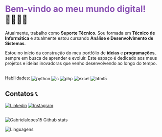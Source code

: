 <h1><span style="color: #8c54b4;">Bem-vindo ao meu mundo digital!</span> 👩🏻‍💻✨</h1>

Atualmente, trabalho como **Suporte Técnico**. Sou formada em **Técnico de Informática** e atualmente estou cursando **Análise e Desenvolvimento de Sistemas**.

Estou no início da construção do meu portfólio de **ideias** e **programações**, sempre em busca de aprender e evoluir. Este espaço é dedicado aos meus projetos e ideias inovadoras que venho desenvolvendo ao longo do tempo.

<div style="display: inline_block"><br/>
Habilidades:
<img align="center" alt="python" src="https://img.shields.io/badge/Python-14354C?style=for-the-badge&logo=python&logoColor=white">
<img align="center" alt="c" src="https://img.shields.io/badge/C-00599C?style=for-the-badge&logo=c&logoColor=white">
<img align="center" alt="php" src="https://img.shields.io/badge/PHP-777BB4?style=for-the-badge&logo=php&logoColor=white">
<img align="center" alt="excel" src="https://img.shields.io/badge/Microsoft_Excel-217346?style=for-the-badge&logo=microsoft-excel&logoColor=white">
<img align="center" alt="html5" src="https://img.shields.io/badge/HTML5-E34F26?style=for-the-badge&logo=html5&logoColor=white">
</div>

## Contatos 📞

[![Linkedin](https://img.shields.io/badge/LinkedIn-0077B5?style=for-the-badge&logo=linkedin&logoColor=white)](https://www.linkedin.com/in/gabriela-lopes-bb0574190/) 
[![Instagram](https://img.shields.io/badge/Instagram-E4405F?style=for-the-badge&logo=instagram&logoColor=white)](https://www.instagram.com/lopesgabriela.py/profilecard/?igsh=ZXhpYXFiYjdjMHVs)

##

![Gabrielalopes15 Github stats](https://github-readme-stats.vercel.app/api?username=Gabrielalopes15&show_icons=true&theme=ocean_dark)

![Linguagens](https://github-readme-stats.vercel.app/api/top-langs/?username=Gabrielalopes15&theme=ocean_dark)

